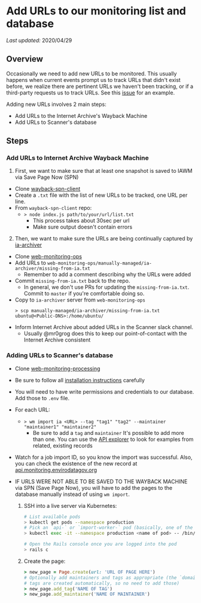 # Add URLs to our monitoring list and database
*Last updated:* 2020/04/29 

## Overview
Occasionally we need to add new URLs to be monitored. This usually happens when current events prompt us to track URLs that didn't exist before, we realize there are pertinent URLs we haven't been tracking, or if a third-party requests us to track URLs. See this [issue](https://github.com/edgi-govdata-archiving/web-monitoring/issues/151) for an example.

Adding new URLs involves 2 main steps:

* Add URLs to the Internet Archive's Wayback Machine
* Add URLs to Scanner's database

## Steps

### **Add URLs to Internet Archive Wayback Machine**
1. First, we want to make sure that at least one snapshot is saved to IAWM via Save Page Now (SPN)
- Clone [wayback-spn-client](https://github.com/Mr0grog/wayback-spn-client)
- Create a `.txt` file with the list of new URLs to be tracked, one URL per line.
- From `wayback-spn-client` repo: 
    - `> node index.js path/to/your/url/list.txt`
        - This process takes about 30sec per url
        - Make sure output doesn't contain errors

2. Then, we want to make sure the URLs are being continually captured by [ia-archiver](https://github.com/edgi-govdata-archiving/web-monitoring-ops/tree/master/manually-managed/ia-archiver)
- Clone [web-monitoring-ops](https://github.com/edgi-govdata-archiving/web-monitoring-ops)
- Add URLs to `web-monitoring-ops/manually-managed/ia-archiver/missing-from-ia.txt`
    - Remember to add a comment describing why the URLs were added
- Commit `missing-from-ia.txt` back to the repo. 
    - In general, we don't use PRs for updating the `missing-from-ia.txt`. Commit to `master` if you're comfortable doing so.
- Copy to `ia-archiver` server from `web-monitoring-ops`
    ```
    > scp manually-managed/ia-archiver/missing-from-ia.txt ubuntu@<Public-DNS>:/home/ubuntu/
    ```
- Inform Internet Archive about added URLs in the Scanner slack channel. 
    - Usually @mr0grog does this to keep our point-of-contact with the Internet Archive consistent

### **Adding URLs to Scanner's database**
* Clone [web-monitoring-processing](https://github.com/edgi-govdata-archiving/web-monitoring-processing)
* Be sure to follow all [installation instructions](https://github.com/edgi-govdata-archiving/web-monitoring-processing/#installation-instructions) carefully
* You will need to have write permissions and credentials to our database. Add those to `.env` file.
* For each URL:
    - `> wm import ia <URL> --tag "tag1" "tag2" --maintainer "maintainer1" "maintainer2" `
        - Be sure to add a `tag` and `maintainer` It's possible to add more than one. You can use the [API explorer](https://api.monitoring.envirodatagov.org/) to look for examples from related, existing records

* Watch for a job import ID, so you know the import was successful. Also, you can check the existence of the new record at [api.monitoring.envirodatagov.org](api.monitoring.envirodatagov.org)

* IF URLS WERE NOT ABLE TO BE SAVED TO THE WAYBACK MACHINE via SPN (Save Page Now), you will have to add the pages to the database manually instead of using `wm import`.
    1. SSH into a live server via Kubernetes:

        ```sh
        # List available pods
        > kubectl get pods --namespace production
        # Pick an `api-` or `import-worker-` pod (basically, one of the DB pods) and log in
        > kubectl exec -it --namespace production <name of pod> -- /bin/bash

        # Open the Rails console once you are logged into the pod
        > rails c
        ```

    2. Create the page:

        ```rb
        > new_page = Page.create(url: 'URL OF PAGE HERE')
        # Optionally add maintainers and tags as appropriate (the `domain:` and `2l-domain`
        # tags are created automatically, so no need to add those)
        > new_page.add_tag('NAME OF TAG')
        > new_page.add_maintainer('NAME OF MAINTAINER')
        ```
